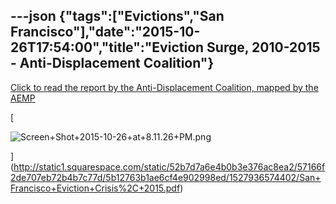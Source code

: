 ---json
{"tags":["Evictions","San Francisco"],"date":"2015-10-26T17:54:00","title":"Eviction Surge, 2010-2015 - Anti-Displacement Coalition"}
---

[Click to read the report by the Anti-Displacement Coalition, mapped by the AEMP](http://static1.squarespace.com/static/52b7d7a6e4b0b3e376ac8ea2/57166f2de707eb72b4b7c77d/5b12763b1ae6cf4e902998ed/1527936574402/San+Francisco+Eviction+Crisis%2C+2015.pdf)

[

![Screen+Shot+2015-10-26+at+8.11.26+PM.png](https://images.squarespace-cdn.com/content/v1/52b7d7a6e4b0b3e376ac8ea2/1514141654823-RT6Z3UCIR6ZNQS8EKENV/ke17ZwdGBToddI8pDm48kNWj7x0rwX4d4tboOpkV7WgUqsxRUqqbr1mOJYKfIPR7LoDQ9mXPOjoJoqy81S2I8N_N4V1vUb5AoIIIbLZhVYxCRW4BPu10St3TBAUQYVKcKa_lkUgyhjv86VuBMd6iKX0qT6R3dXlFuDqxZTwNfdMq1fz59sG_pKE3hLG1iv1N/Screen%2BShot%2B2015-10-26%2Bat%2B8.11.26%2BPM.png)

](http://static1.squarespace.com/static/52b7d7a6e4b0b3e376ac8ea2/57166f2de707eb72b4b7c77d/5b12763b1ae6cf4e902998ed/1527936574402/San+Francisco+Eviction+Crisis%2C+2015.pdf)